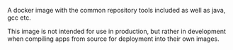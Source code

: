 A docker image with the common repository tools included as well as java, gcc etc.

This image is not intended for use in production, but rather in development when compiling apps from source for deployment into their own images.

